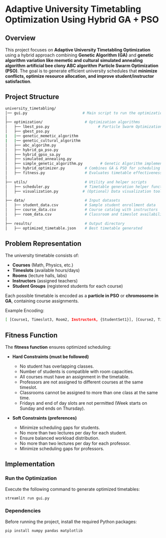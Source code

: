 # Adaptive University Timetabling Optimization Using Hybrid GA + PSO

## Overview
This project focuses on **Adaptive University Timetabling Optimization** using a hybrid approach combining **Genetic Algorithm (GA)** and **genetic algorithm variation like memetic and cultural** **simulated annealing algorithm**  **artificial bee clony ABC algorithm** **Particle Swarm Optimization (PSO)**. The goal is to generate efficient university schedules that **minimize conflicts, optimize resource allocation, and improve student/instructor satisfaction**.

## Project Structure
```bash
university_timetabling/
│── gui.py                         # Main script to run the optimization
│
├── optimization/                   # Optimization algorithms
│   ├── lbest_pso.py                      # Particle Swarm Optimization logic
│   ├── gbest_pso.py  
|   |── genetic_memetic_algorithm
|   |── genetic_cultural_algorithm
│   ├── abc_algorihm.py
│   ├── hybrid_ga_pso.py
│   ├── hybrid_gpso_sa.py
│   ├── simulated_annealing.py    
│   ├── simple_genetic_algorithm.py        # Genetic Algorithm implementation
│   ├── hybrid_optimizer.py         # Combines GA & PSO for scheduling
│   ├── fitness.py                  # Evaluates timetable effectiveness
│
├── utils/                          # Utility and helper scripts
│   ├── scheduler.py                # Timetable generation helper functions
│   ├── visualization.py           # (Optional) Data visualization tools
│
├── data/                           # Input datasets
│   ├── student_data.csv            # Sample student enrollment data
│   ├── course_data.csv             # Course catalog with instructors
│   ├── room_data.csv               # Classroom and timeslot availability
│
├── results/                        # Output directory
│   ├── optimized_timetable.json    # Best timetable generated
 ```
## Problem Representation
The university timetable consists of:
- **Courses** (Math, Physics, etc.)
- **Timeslots** (available hours/days)
- **Rooms** (lecture halls, labs)
- **Instructors** (assigned teachers)
- **Student Groups** (registered students for each course)

Each possible timetable is encoded as a **particle in PSO** or **chromosome in GA**, containing course assignments.

Example Encoding:
 ```bash
[ [Course1, Timeslot3, Room2, InstructorA, {StudentSet1}], [Course2, Timeslot1, Room4, InstructorB, {StudentSet2}], ... ]
 ```


## Fitness Function
The **fitness function** ensures optimized scheduling:
- **Hard Constraints (must be followed)**
  - No student has overlapping classes.
  - Number of students is compatible with room capacities.
  - All courses must have an assignment in the timetable.
  - Professors are not assigned to different courses at the same timeslot.
  - Classrooms cannot be assigned to more than one class at the same time.
  - Fridays and end of day slots are not permitted (Week starts on Sunday and ends on Thursday).

- **Soft Constraints (preferences)**
  - Minimize scheduling gaps for students.
  - No more than two lectures per day for each student.
  - Ensure balanced workload distribution.
  - No more than two lectures per day for each professor.
  - Minimize scheduling gaps for professors.

## Implementation
### **Run the Optimization**
Execute the following command to generate optimized timetables:
```bash
streamlit run gui.py
 ```

 ### **Dependencies**
 Before running the project, install the required Python packages:
 ```bash
pip install numpy pandas matplotlib
 ```
